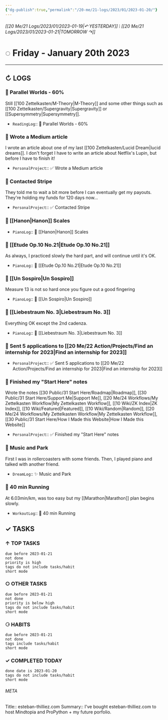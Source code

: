 ```yaml
---
{"dg-publish":true,"permalink":"/20-me/21-logs/2023/01/2023-01-20/"}
---
```


###### [[20 Me/21 Logs/2023/01/2023-01-19\|↶ YESTERDAY]] ⁝ [[20 Me/21 Logs/2023/01/2023-01-21\|TOMORROW ↷]]
# ◌ Friday - January 20th 2023
---
## ↻ LOGS
### 📕 Parallel Worlds - 60%
Still [[100 Zettelkasten/M-Theory\|M-Theory]] and some other things such as [[100 Zettelkasten/Supergravity\|Supergravity]] or [[Supersymmetry\|Supersymmetry]].
- `ReadingLog`:: 📖 Parallel Worlds - 60% 

### 🚧 Wrote a Medium article
I wrote an article about one of my last [[100 Zettelkasten/Lucid Dream\|lucid dreams]]. I don't forget I have to write an article about Netflix's Lupin, but before I have to finish it!
- `PersonalProject`:: ✅ Wrote a Medium article

### 🚧 Contacted Stripe
They told me to wait a bit more before I can eventually get my payouts. They're holding my funds for 120 days now...
- `PersonalProject`:: ✅ Contacted Stripe

### 🎹 [[Hanon\|Hanon]] Scales
- `PianoLog`:: 🎼 [[Hanon\|Hanon]] Scales

### 🎹 [[Etude Op.10 No.21\|Etude Op.10 No.21]]
As always, I practiced slowly the hard part, and will continue until it's OK.
- `PianoLog`:: 🎹 [[Etude Op.10 No.21\|Etude Op.10 No.21]]

### 🎹 [[Un Sospiro\|Un Sospiro]]
Measure 13 is not so hard once you figure out a good fingering
- `PianoLog`:: 🎹 [[Un Sospiro\|Un Sospiro]]

### 🎹 [[Liebestraum No. 3\|Liebestraum No. 3]]
Everything OK except the 2nd cadenza.
- `PianoLog`:: 🎹 [[Liebestraum No. 3\|Liebestraum No. 3]]

### 🚧 Sent 5 applications to [[20 Me/22 Action/Projects/Find an internship for 2023\|Find an internship for 2023]]
- `PersonalProject`:: ✅ Sent 5 applications to [[20 Me/22 Action/Projects/Find an internship for 2023\|Find an internship for 2023]]

### 🚧 Finished my "Start Here" notes
Wrote the notes [[30 Public/31 Start Here/Roadmap\|Roadmap]], [[30 Public/31 Start Here/Support Me\|Support Me]], [[20 Me/24 Workflows/My Zettelkasten Workflow\|My Zettelkasten Workflow]], [[10 Wiki/ZK Index\|ZK Index]], [[10 Wiki/Featured\|Featured]], [[10 Wiki/Random\|Random]], [[20 Me/24 Workflows/My Zettelkasten Workflow\|My Zettelkasten Workflow]], [[30 Public/31 Start Here/How I Made this Website\|How I Made this Website]]
- `PersonalProject`:: ✅ Finished my "Start Here" notes

### 💭 Music and Park
First I was in rollercoasters with some friends. Then, I played piano and talked with another friend.
- `DreamLog`:: ✨ Music and Park

### 🏃 40 min Running
At 6.03min/km, was too easy but my [[Marathon\|Marathon]] plan begins slowly.
- `WorkoutLog`:: 🏃 40 min Running


## ✓ TASKS

###  ↑ TOP TASKS
```tasks
due before 2023-01-21
not done
priority is high
tags do not include tasks/habit
short mode
```

### ○ OTHER TASKS
```tasks
due before 2023-01-21
not done
priority is below high
tags do not include tasks/habit
short mode
```

### ⚆ HABITS
```tasks
due before 2023-01-21
not done
tags include tasks/habit
short mode
```

### ✓ COMPLETED TODAY
```tasks
done date is 2023-01-20
tags do not include tasks/habit
short mode
```





###### META
Title:: esteban-thilliez.com
Summary:: I've bought esteban-thilliez.com to host Mindtopia and ProPython + my future porfolio.


